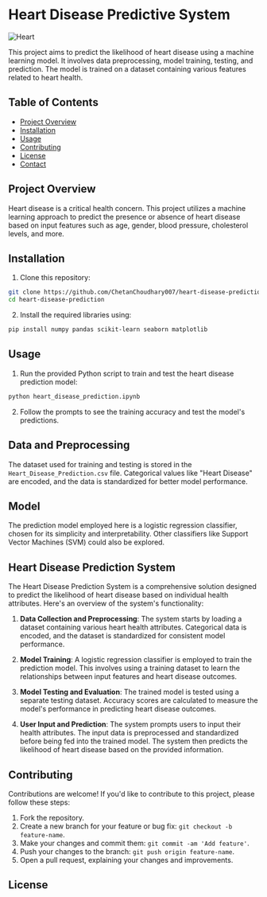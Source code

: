 

# Heart Disease Predictive System

![Heart](https://0701.static.prezi.com/preview/v2/4s2octd4klive3huvg3shp2tj76jc3sachvcdoaizecfr3dnitcq_3_0.png)

This project aims to predict the likelihood of heart disease using a machine learning model. It involves data preprocessing, model training, testing, and prediction. The model is trained on a dataset containing various features related to heart health.

## Table of Contents

- [Project Overview](#project-overview)
- [Installation](#installation)
- [Usage](#usage)
- [Contributing](#contributing)
- [License](#license)
- [Contact](#contact)

## Project Overview

Heart disease is a critical health concern. This project utilizes a machine learning approach to predict the presence or absence of heart disease based on input features such as age, gender, blood pressure, cholesterol levels, and more.

## Installation

1. Clone this repository:

```bash
git clone https://github.com/ChetanChoudhary007/heart-disease-prediction.git
cd heart-disease-prediction
```

2. Install the required libraries using:

```bash
pip install numpy pandas scikit-learn seaborn matplotlib
```

## Usage

1. Run the provided Python script to train and test the heart disease prediction model:

```bash
python heart_disease_prediction.ipynb
```

2. Follow the prompts to see the training accuracy and test the model's predictions.

## Data and Preprocessing

The dataset used for training and testing is stored in the `Heart_Disease_Prediction.csv` file. Categorical values like "Heart Disease" are encoded, and the data is standardized for better model performance.

## Model

The prediction model employed here is a logistic regression classifier, chosen for its simplicity and interpretability. Other classifiers like Support Vector Machines (SVM) could also be explored.

## Heart Disease Prediction System

The Heart Disease Prediction System is a comprehensive solution designed to predict the likelihood of heart disease based on individual health attributes. Here's an overview of the system's functionality:

1. **Data Collection and Preprocessing**: The system starts by loading a dataset containing various heart health attributes. Categorical data is encoded, and the dataset is standardized for consistent model performance.

2. **Model Training**: A logistic regression classifier is employed to train the prediction model. This involves using a training dataset to learn the relationships between input features and heart disease outcomes.

3. **Model Testing and Evaluation**: The trained model is tested using a separate testing dataset. Accuracy scores are calculated to measure the model's performance in predicting heart disease outcomes.

4. **User Input and Prediction**: The system prompts users to input their health attributes. The input data is preprocessed and standardized before being fed into the trained model. The system then predicts the likelihood of heart disease based on the provided information.

## Contributing

Contributions are welcome! If you'd like to contribute to this project, please follow these steps:

1. Fork the repository.
2. Create a new branch for your feature or bug fix: `git checkout -b feature-name`.
3. Make your changes and commit them: `git commit -am 'Add feature'`.
4. Push your changes to the branch: `git push origin feature-name`.
5. Open a pull request, explaining your changes and improvements.

## License


